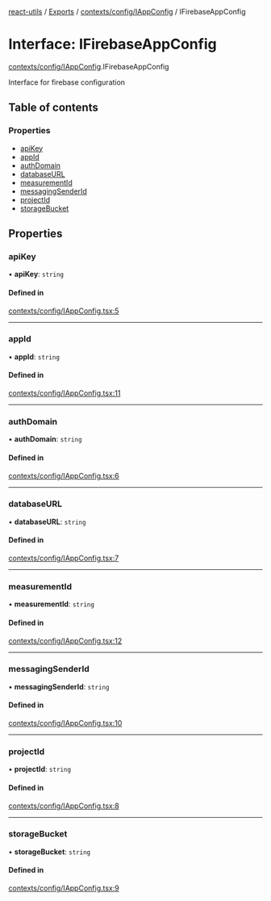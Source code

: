 [react-utils](../README.md) / [Exports](../modules.md) / [contexts/config/IAppConfig](../modules/contexts_config_IAppConfig.md) / IFirebaseAppConfig

# Interface: IFirebaseAppConfig

[contexts/config/IAppConfig](../modules/contexts_config_IAppConfig.md).IFirebaseAppConfig

Interface for firebase configuration

## Table of contents

### Properties

- [apiKey](contexts_config_IAppConfig.IFirebaseAppConfig.md#apikey)
- [appId](contexts_config_IAppConfig.IFirebaseAppConfig.md#appid)
- [authDomain](contexts_config_IAppConfig.IFirebaseAppConfig.md#authdomain)
- [databaseURL](contexts_config_IAppConfig.IFirebaseAppConfig.md#databaseurl)
- [measurementId](contexts_config_IAppConfig.IFirebaseAppConfig.md#measurementid)
- [messagingSenderId](contexts_config_IAppConfig.IFirebaseAppConfig.md#messagingsenderid)
- [projectId](contexts_config_IAppConfig.IFirebaseAppConfig.md#projectid)
- [storageBucket](contexts_config_IAppConfig.IFirebaseAppConfig.md#storagebucket)

## Properties

### apiKey

• **apiKey**: `string`

#### Defined in

[contexts/config/IAppConfig.tsx:5](https://github.com/mts88/react-utils/blob/eee399d/lib/contexts/config/IAppConfig.tsx#L5)

___

### appId

• **appId**: `string`

#### Defined in

[contexts/config/IAppConfig.tsx:11](https://github.com/mts88/react-utils/blob/eee399d/lib/contexts/config/IAppConfig.tsx#L11)

___

### authDomain

• **authDomain**: `string`

#### Defined in

[contexts/config/IAppConfig.tsx:6](https://github.com/mts88/react-utils/blob/eee399d/lib/contexts/config/IAppConfig.tsx#L6)

___

### databaseURL

• **databaseURL**: `string`

#### Defined in

[contexts/config/IAppConfig.tsx:7](https://github.com/mts88/react-utils/blob/eee399d/lib/contexts/config/IAppConfig.tsx#L7)

___

### measurementId

• **measurementId**: `string`

#### Defined in

[contexts/config/IAppConfig.tsx:12](https://github.com/mts88/react-utils/blob/eee399d/lib/contexts/config/IAppConfig.tsx#L12)

___

### messagingSenderId

• **messagingSenderId**: `string`

#### Defined in

[contexts/config/IAppConfig.tsx:10](https://github.com/mts88/react-utils/blob/eee399d/lib/contexts/config/IAppConfig.tsx#L10)

___

### projectId

• **projectId**: `string`

#### Defined in

[contexts/config/IAppConfig.tsx:8](https://github.com/mts88/react-utils/blob/eee399d/lib/contexts/config/IAppConfig.tsx#L8)

___

### storageBucket

• **storageBucket**: `string`

#### Defined in

[contexts/config/IAppConfig.tsx:9](https://github.com/mts88/react-utils/blob/eee399d/lib/contexts/config/IAppConfig.tsx#L9)
